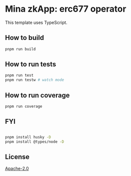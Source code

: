 # Mina zkApp: erc677 operator

This template uses TypeScript.

## How to build

```sh
pnpm run build
```

## How to run tests

```sh
pnpm run test
pnpm run testw # watch mode
```

## How to run coverage

```sh
pnpm run coverage
```

## FYI

```sh

pnpm install husky -D
pnpm install @types/node -D
```

## License

[Apache-2.0](LICENSE)
